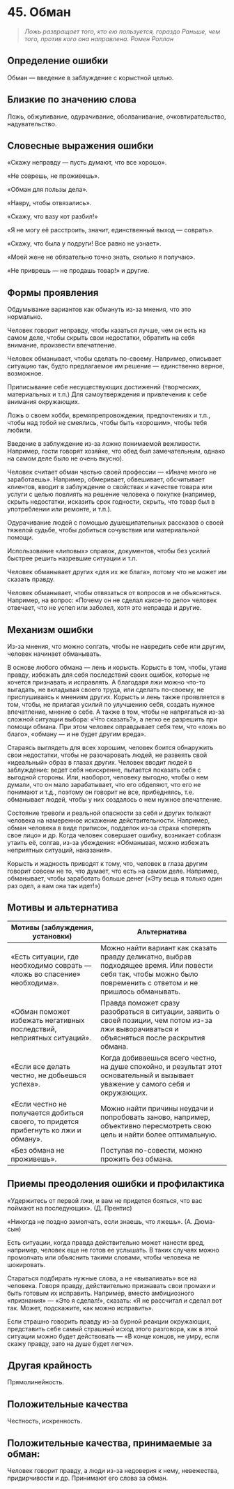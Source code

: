 # 45. Обман

>*Ложь развращает того, кто ею пользуется, гораздо
Раньше, чем того, против кого она направлена.
Ромен Роллан*

## Определение ошибки
Обман — введение в заблуждение с корыстной целью.

## Близкие по значению слова
Ложь, обжуливание, одурачивание, оболванивание, очковтирательство, надувательство.

## Словесные выражения ошибки
«Скажу неправду — пусть думают, что все хорошо».

«Не соврешь, не проживешь».

«Обман для пользы дела».

«Навру, чтобы отвязались».

«Скажу, что вазу кот разбил!»

«Я не могу её расстроить, значит, единственный выход — соврать».

«Скажу, что была у подруги! Все равно не узнает».

«Моей жене не обязательно точно знать, сколько я получаю».

«Не приврешь — не продашь товар!» и другие.

  

## Формы проявления

Обдумывание вариантов как обмануть из-за мнения, что это нормально.

Человек говорит неправду, чтобы казаться лучше, чем он есть на самом деле, чтобы скрыть свои недостатки, обратить на себя внимание, произвести впечатление.

Человек обманывает, чтобы сделать по-своему. Например, описывает ситуацию так, будто предлагаемое им решение — единственно верное, возможное.

Приписывание себе несуществующих достижений (творческих, материальных и т.п.) Для самоутверждения и привлечения к себе внимания окружающих.

Ложь о своем хобби, времяпрепровождении, предпочтениях и т.п., чтобы над тобой не смеялись, чтобы быть «хорошим», чтобы тебя любили.

Введение в заблуждение из-за ложно понимаемой вежливости. Например, гости говорят хозяйке, что обед был замечательным, однако на самом деле было не очень вкусно).

Человек считает обман частью своей профессии — «Иначе много не заработаешь». Например, обмеривает, обвешивает, обсчитывает клиентов, вводит в заблуждение о свойствах и качестве товара или услуги с целью повлиять на решение человека о покупке (например, скрыть недостатки, исказить срок годности, скрыть, что товар был в употреблении или ремонте, и т.п.).

Одурачивание людей с помощью душещипательных рассказов о своей тяжелой судьбе, чтобы добиться сочувствия или материальной помощи.

Использование «липовых» справок, документов, чтобы без усилий быстрее решить назревшие ситуации и т.п.

Человек обманывает других «для их же блага», потому что не может им сказать правду.

Человек обманывает, чтобы отвязаться от вопросов и не объясняться. Например, на вопрос: «Почему он не сделал какое-то дело» человек отвечает, что не успел или заболел, хотя это неправда и другие.

  

## Механизм ошибки

Из-за мнения, что можно солгать, чтобы не навредить себе или другим, человек начинает обманывать.

В основе любого обмана — лень и корысть. Корысть в том, чтобы, утаив правду, избежать для себя последствий своих ошибок, которые не хочется признавать и исправлять. А благодаря лжи можно что-то выгадать, не вкладывая своего труда, или сделать по-своему, не прислушиваясь к мнениям других. Корысть и лень также проявляется в том, чтобы, не прилагая усилий по улучшению себя, создать нужное впечатление, мнение о себе. А также в том, чтобы не напрягаться из-за сложной ситуации выбора: «Что сказать?», а легко ее разрешить при помощи обмана. При этом человек оправдывает себя тем, что «ложь во благо», «обману — и не будет другим вреда».

Стараясь выглядеть для всех хорошим, человек боится обнаружить свои недостатки, чтобы не разочаровать людей, не развеять свой «идеальный» образ в глазах других. Человек вводит людей в заблуждение: ведет себя неискренне, пытается показать себя с выгодной стороны. Или, наоборот, человеку выгодно, чтобы о нем думали, что он мало зарабатывает, что его обделяют, что его не понимают и т.д., поэтому он говорит не все, прибедняясь, т.е. обманывает людей, чтобы у них создалось о нем нужное впечатление.

Состояние тревоги и реальной опасности за себя и других толкают человека на намеренное искажение действительности. Например, обман человека в виде приписок, подделок из-за страха «потерять свое лицо» и др. Когда человек совершает ошибку, возникает соблазн утаить её, солгав, из-за убеждения: «Обманывая, можно избежать неприятных ситуаций, наказания».

Корысть и жадность приводят к тому, что, человек в глаза другим говорит совсем не то, что думает, что есть на самом деле. Например, обманывает, чтобы заработать больше денег («Эту вещь я только один раз одел, а вам она так идет!»)

## Мотивы и альтернатива

Мотивы (заблуждения, установки) | Альтернатива
--- | ---
«Есть ситуации, где необходимо соврать — «ложь во спасение» необходима». | Можно найти вариант как сказать правду деликатно, выбрав подходящее время. Или повести себя так, чтобы можно было повременить с ответом и не пришлось обманывать.
«Обман поможет избежать негативных последствий, неприятных ситуаций». | Правда поможет сразу разобраться в ситуации, заявить о своей позиции, чем потом из-за лжи выворачиваться и объясняться после раскрытия обмана.
«Если все делать честно, не добьешься успеха».| Когда добиваешься всего честно, на душе спокойно, и результат этот основательный и вызывает уважение у самого себя и окружающих.
«Если честно не получается добиться своего, то придется прибегнуть ко лжи и обману». | Можно найти причины неудачи и попробовать заново, например, объективно пересмотреть свою цель и найти более оптимальную.
«Без обмана не проживешь». | Поступая по-совести, можно прожить без обмана.

## Приемы преодоления ошибки и профилактика

«Удержитесь от первой лжи, и вам не придется бояться, что вас поймают на последующих». (Д. Прентис)

«Никогда не поздно замолчать, если знаешь, что лжешь». (А. Дюма-сын)

Есть ситуации, когда правда действительно может нанести вред, например, человек еще не готов ее услышать. В таких случаях можно промолчать или объяснить такими словами, чтобы человека не шокировать.

Стараться подбирать нужные слова, а не «вываливать» все на человека. Говоря правду, действительно признавать свои промахи и быть готовым их исправить. Например, вместо амбициозного «признания» — «Это я сделал!», сказать: «Я не рассчитал и сделал вот так. Может, подскажите, как можно исправить».

Если страшно говорить правду из-за бурной реакции окружающих, представить себе самый страшный исход этого разговора, как в этой ситуации можно будет действовать — «В конце концов, не умру, если скажу правду, зато на душе будет легче».

## Другая крайность
Прямолинейность.

## Положительные качества
Честность, искренность.

## Положительные качества, принимаемые за обман:
Человек говорит правду, а люди из-за недоверия к нему, невежества, придирчивости и др. Принимают его слова за обман.
